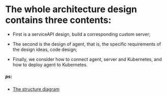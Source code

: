  # The whole architecture design contains three contents:

*   First is a serviceAPI design, build a corresponding custom server;
 
*  The second is the design of agent, that is, the specific requirements of the design ideas, code design;

*   Finally, we consider how to connect agent, server and Kubernetes, and how to deploy agent to Kubernetes.


##### ps:

        
*  [The structure diagram](https://gitlab.bj.sensetime.com/zhangxiaohu/bootcamp/blob/master/thinking-figures/Untitled_Diagram.jpg)
